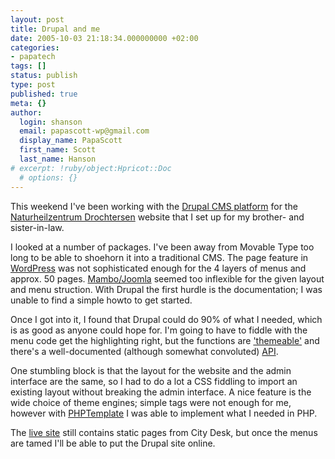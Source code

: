 ```yaml
---
layout: post
title: Drupal and me
date: 2005-10-03 21:18:34.000000000 +02:00
categories:
- papatech
tags: []
status: publish
type: post
published: true
meta: {}
author:
  login: shanson
  email: papascott-wp@gmail.com
  display_name: PapaScott
  first_name: Scott
  last_name: Hanson
# excerpt: !ruby/object:Hpricot::Doc
  # options: {}
---
```

<p>This weekend I've been working with the <a href="http://drupal.org/" title="drupal open-source content management platform">Drupal CMS platform</a> for the <a href="http://naturheilzentrumdrochtersen.de/" title="Naturheilzentrum Drochtersen - Kirsten Kruse und Roland Petersen">Naturheilzentrum Drochtersen</a> website that I set up for my brother- and sister-in-law. </p>
<p>I looked at a number of packages. I've been away from Movable Type too long to be able to shoehorn it into a traditional CMS. The page feature in <a href="http://www.wordpress.org/">WordPress</a> was not sophisticated enough for the 4 layers of menus and approx. 50 pages. <a href="http://www.joomla.org/">Mambo/Joomla</a> seemed too inflexible for the given layout and menu struction. With Drupal the first hurdle is the documentation; I was unable to find a simple howto to get started.</p>
<p>Once I got into it, I found that Drupal could do 90% of what I needed, which is as good as anyone could hope for. I'm going to have to fiddle with the menu code get the highlighting right, but the functions are <a href="http://drupaldocs.org/api/4.6/group/themeable">'themeable'</a> and there's a well-documented (although somewhat convoluted) <a href="http://drupaldocs.org/" title="API reference | drupaldocs.org">API</a>. </p>
<p>One stumbling block is that the layout for the website and the admin interface are the same, so I had to do a lot a CSS fiddling to import an existing layout without breaking the admin interface. A nice feature is the wide choice of theme engines; simple tags were not enough for me, however with <a href="http://drupal.org/project/phptemplate">PHPTemplate</a> I was able to implement what I needed in PHP.</p>
<p>The <a href="http://naturheilzentrumdrochtersen.de/" title="Naturheilzentrum Drochtersen - Kirsten Kruse und Roland Petersen">live site</a> still contains static pages from City Desk, but once the menus are tamed I'll be able to put the Drupal site online.</p>
